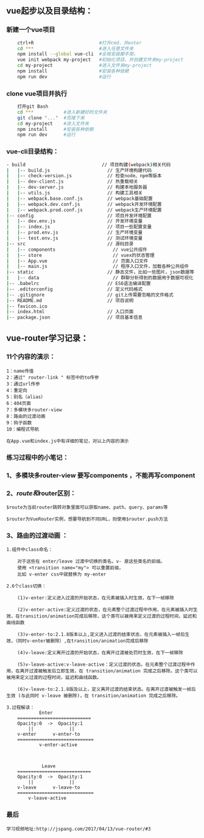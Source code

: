 ##  vue起步以及目录结构：

### 新建一个vue项目

``` bash
    ctrl+R                        #打开cmd，并enter
    cd ***                        #进入任意文件夹
    npm install --global vue-cli  #全局安装脚手架，
    vue init webpack my-project   #初始化项目，并创建文件夹my-project
    cd my-project                 #进入文件夹my-project  
    npm install                   #安装各种依赖
    npm run dev                   #运行
```
### clone vue项目并执行
``` bash
    打开git Bash
    cd ***           #进入新建好的文件夹
    git clone "..."  #克隆下来
    cd my-project    #进入文件夹
    npm install      #安装各种依赖
    npm run dev      #运行
```

### vue-cli目录结构：

``` bash
- build                            // 项目构建(webpack)相关代码
|   |-- build.js                     // 生产环境构建代码
|   |-- check-version.js             // 检查node、npm等版本
|   |-- dev-client.js                // 热重载相关
|   |-- dev-server.js                // 构建本地服务器
|   |-- utils.js                     // 构建工具相关
|   |-- webpack.base.conf.js         // webpack基础配置
|   |-- webpack.dev.conf.js          // webpack开发环境配置
|   |-- webpack.prod.conf.js         // webpack生产环境配置
|-- config                           // 项目开发环境配置
|   |-- dev.env.js                   // 开发环境变量
|   |-- index.js                     // 项目一些配置变量
|   |-- prod.env.js                  // 生产环境变量
|   |-- test.env.js                  // 测试环境变量
|-- src                              // 源码目录
|   |-- components                     // vue公共组件
|   |-- store                          // vuex的状态管理
|   |-- App.vue                        // 页面入口文件
|   |-- main.js                        // 程序入口文件，加载各种公共组件
|-- static                           // 静态文件，比如一些图片，json数据等
|   |-- data                           // 群聊分析得到的数据用于数据可视化
|-- .babelrc                         // ES6语法编译配置
|-- .editorconfig                    // 定义代码格式
|-- .gitignore                       // git上传需要忽略的文件格式
|-- README.md                        // 项目说明
|-- favicon.ico 
|-- index.html                       // 入口页面
|-- package.json                     // 项目基本信息

```
##  vue-router学习记录：

###  11个内容的演示：

    1：name传值
    2：通过" router-link " 标签中的to传参
    3：通过url传参
    4：重定向
    5：别名（alias）
    6：404页面
    7：多模块多router-view  
    8：路由的过渡动画
    9：钩子函数
    10：编程式导航
    
    在App.vue和index.js中有详细的笔记，对以上内容的演示

### 练习过程中的小笔记：


### 1、多模块多router-view 要写components ，不能再写component

### 2、$route和$router区别：

    $route为当前router跳转对象里面可以获取name、path、query、params等

    $router为VueRouter实例，想要导航到不同URL，则使用$router.push方法
###  3、路由的过渡动画 ：

    1.组件中class命名：

        对于这些在 enter/leave 过渡中切换的类名，v- 是这些类名的前缀。
        使用 <transition name="my"> 可以重置前缀，
        比如 v-enter css中就替换为 my-enter

    2.6个class切换：

        (1)v-enter:定义进入过渡的开始状态，在元素被插入时生效，在下一帧移除

        (2)v-enter-active:定义过渡的状态，在元素整个过渡过程中作用，在元素被插入时生效，在transition/animation完成后移除，这个类可以被用来定义过渡的过程时间，延迟和曲线函数

        (3)v-enter-to:2.1.8版本以上,定义进入过渡的结束状态，在元素被插入一帧后生效，（同时v-enter被删除）,在transition/animation完成后移除

        (4)v-leave:定义离开过渡的开始状态，在离开过渡被处罚时生效，在下一帧移除

        (5)v-leave-active:v-leave-active：定义过渡的状态。在元素整个过渡过程中作用，在离开过渡被触发后立即生效，在 transition/animation 完成之后移除。这个类可以被用来定义过渡的过程时间，延迟和曲线函数。

        (6)v-leave-to:2.1.8版及以上，定义离开过渡的结束状态。在离开过渡被触发一帧后生效 (与此同时 v-leave 被删除)，在 transition/animation 完成之后移除。

    3.过程解读：
                Enter
        ===========================
        Opacity:0  ->  Opacity:1
            ||             ||
        v-enter      v-enter-to     
        ============================
                v-enter-active



                 Leave
        ===========================
        Opacity:0  ->  Opacity:1
            ||             ||
        v-leave      v-leave-to     
        ============================
            v-leave-active

###  最后

    学习视频地址:http://jspang.com/2017/04/13/vue-router/#3

